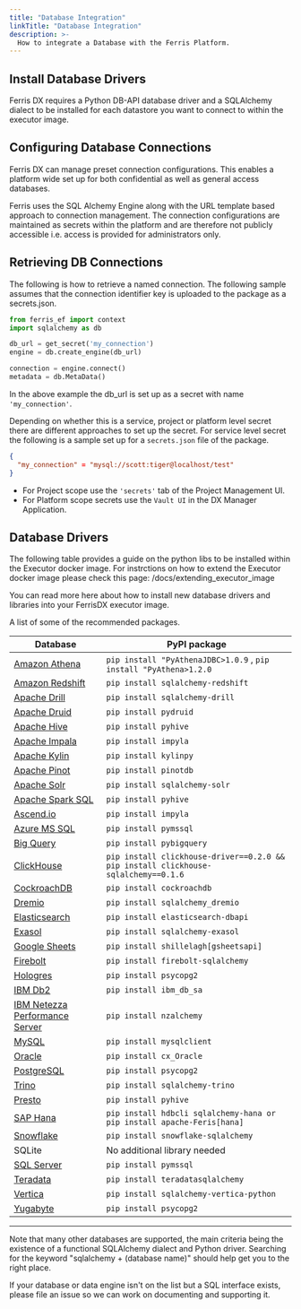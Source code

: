 ```yaml
---
title: "Database Integration"
linkTitle: "Database Integration"
description: >-
  How to integrate a Database with the Ferris Platform.
---
```

## Install Database Drivers

Ferris DX requires a Python DB-API database driver and a SQLAlchemy dialect to be installed for each datastore you want to connect to within the executor image.

## Configuring Database Connections

Ferris DX can manage preset connection configurations. This enables a platform wide set up for both confidential as well as general access databases. 

Ferris uses the SQL Alchemy Engine along with the URL template based approach to connection management. The connection configurations are maintained as secrets within the platform and are therefore not publicly accessible i.e. access is provided for administrators only.


## Retrieving DB Connections

The following is how to retrieve a named connection. The following sample assumes that the connection identifier key is uploaded to the package as a secrets.json. 

```python
from ferris_ef import context
import sqlalchemy as db

db_url = get_secret('my_connection')
engine = db.create_engine(db_url)

connection = engine.connect()
metadata = db.MetaData()

```
In the above example the db_url is set up as a secret with name `'my_connection'`.

Depending on whether this is a service, project or platform level secret there are different approaches to set up the secret. For service level secret the following is a sample set up for a `secrets.json` file of the package.

```json
{
  "my_connection" = "mysql://scott:tiger@localhost/test"
}
```
* For Project scope use the `'secrets'` tab of the Project Management UI. 
* For Platform scope secrets use the `Vault UI` in the DX Manager Application.

 





## Database Drivers

The following table provides a guide on the python libs to be installed within the Executor docker image. For instrctions on how to extend the Executor docker image please check this page: /docs/extending_executor_image

You can read more here about how to install new database drivers and libraries into your FerrisDX executor image.


A list of some of the recommended packages.

| Database                                                     | PyPI package                                                 |
| ------------------------------------------------------------ | ------------------------------------------------------------ |
| [Amazon Athena](/docs/integrations/database_guide/databases/athena) | `pip install "PyAthenaJDBC>1.0.9` , `pip install "PyAthena>1.2.0` |
| [Amazon Redshift](/docs/integrations/database_guide/databases/redshift) | `pip install sqlalchemy-redshift`                            |
| [Apache Drill](/docs/integrations/database_guide/databases/drill) | `pip install sqlalchemy-drill`                               |
| [Apache Druid](/docs/integrations/database_guide/databases/druid) | `pip install pydruid`                                        |
| [Apache Hive](/docs/integrations/database_guide/databases/hive) | `pip install pyhive`                                         |
| [Apache Impala](/docs/integrations/database_guide/databases/impala) | `pip install impyla`                                         |
| [Apache Kylin](/docs/integrations/database_guide/databases/kylin) | `pip install kylinpy`                                        |
| [Apache Pinot](/docs/integrations/database_guide/databases/pinot) | `pip install pinotdb`                                        |
| [Apache Solr](/docs/integrations/database_guide/databases/solr) | `pip install sqlalchemy-solr`                                |
| [Apache Spark SQL](/docs/integrations/database_guide/databases/spark-sql) | `pip install pyhive`                                         |
| [Ascend.io](/docs/integrations/database_guide/databases/ascend) | `pip install impyla`                                         |
| [Azure MS SQL](/docs/integrations/database_guide/databases/sql-server) | `pip install pymssql`                                        |
| [Big Query](/docs/integrations/database_guide/databases/bigquery) | `pip install pybigquery`                                     |
| [ClickHouse](/docs/integrations/database_guide/databases/clickhouse) | `pip install clickhouse-driver==0.2.0 && pip install clickhouse-sqlalchemy==0.1.6` |
| [CockroachDB](/docs/integrations/database_guide/databases/cockroachdb) | `pip install cockroachdb`                                    |
| [Dremio](/docs/integrations/database_guide/databases/dremio)  | `pip install sqlalchemy_dremio`                              |
| [Elasticsearch](/docs/integrations/database_guide/databases/elasticsearch) | `pip install elasticsearch-dbapi`                            |
| [Exasol](/docs/integrations/database_guide/databases/exasol)  | `pip install sqlalchemy-exasol`                              |
| [Google Sheets](/docs/integrations/database_guide/databases/google-sheets) | `pip install shillelagh[gsheetsapi]`                         |
| [Firebolt](/docs/integrations/database_guide/databases/firebolt) | `pip install firebolt-sqlalchemy`                            |
| [Hologres](/docs/integrations/database_guide/databases/hologres) | `pip install psycopg2`                                       |
| [IBM Db2](/docs/integrations/database_guide/databases/ibm-db2) | `pip install ibm_db_sa`                                      |
| [IBM Netezza Performance Server](/docs/integrations/database_guide/databases/netezza) | `pip install nzalchemy`                                      |
| [MySQL](/docs/integrations/database_guide/databases/mysql)    | `pip install mysqlclient`                                    |
| [Oracle](/docs/integrations/database_guide/databases/oracle)  | `pip install cx_Oracle`                                      |
| [PostgreSQL](/docs/integrations/database_guide/databases/postgres) | `pip install psycopg2`                                       |
| [Trino](/docs/integrations/database_guide/databases/trino)    | `pip install sqlalchemy-trino`                               |
| [Presto](/docs/integrations/database_guide/databases/presto)  | `pip install pyhive`                                         |
| [SAP Hana](/docs/integrations/database_guide/databases/hana)  | `pip install hdbcli sqlalchemy-hana or pip install apache-Feris[hana]` |
| [Snowflake](/docs/integrations/database_guide/databases/snowflake) | `pip install snowflake-sqlalchemy`                           |
| SQLite                                                       | No additional library needed                                 |
| [SQL Server](/docs/integrations/database_guide/databases/sql-server) | `pip install pymssql`                                        |
| [Teradata](/docs/integrations/database_guide/databases/teradata) | `pip install teradatasqlalchemy`                             |
| [Vertica](/docs/integrations/database_guide/databases/vertica) | `pip install sqlalchemy-vertica-python`                      |
| [Yugabyte](/docs/integrations/database_guide/databases/yugabytedb) | `pip install psycopg2`                                       |

------

Note that many other databases are supported, the main criteria being the existence of a functional SQLAlchemy dialect and Python driver. Searching for the keyword "sqlalchemy + (database name)" should help get you to the right place.

If your database or data engine isn't on the list but a SQL interface exists, please file an issue so we can work on documenting and supporting it.








```











